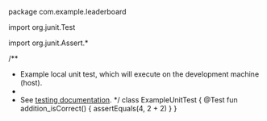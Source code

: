 package com.example.leaderboard

import org.junit.Test

import org.junit.Assert.*

/**
 * Example local unit test, which will execute on the development machine (host).
 *
 * See [testing documentation](http://d.android.com/tools/testing).
 */
class ExampleUnitTest {
    @Test
    fun addition_isCorrect() {
        assertEquals(4, 2 + 2)
    }
}
